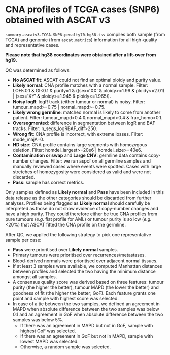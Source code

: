 # CNA profiles of TCGA cases (SNP6) obtained with ASCAT v3

`summary.ascatv3.TCGA.SNP6.penalty70.hg38.tsv` compiles both sample (from TCGA) and genomic (from `ascat.metrics`) information for all high-quality and representative cases.

**Please note that hg38 coordinates were obtained after a lift-over from hg19.**

QC was determined as follows:
- **No ASCAT fit**: ASCAT could not find an optimal ploidy and purity value.
- **Likely normal**: CNA profile matches with a normal sample. Filter: LOH<0.1 & GI<0.1 & purity=1 & ((sex='XX' & ploidy>=1.99 & ploidy<=2.01) | (sex='XY' & ploidy>=1.945 & ploidy<=1.965)).
- **Noisy logR**: logR track (either tumour or normal) is noisy. Filter: tumour_mapd>=0.75 | normal_mapd>=0.75.
- **Likely wrong germline**: matched normal is likely to come from another patient. Filter: tumour_mapd>0.4 & normal_mapd>0.4 & frac_homo>0.1.
- **Oversegmented**: difference in segmentation between logR and BAF tracks. Filter: n_segs_logRBAF_diff>250.
- **Wrong fit**: CNA profile is incorrect, with extreme losses. Filter: mode_majA=0.
- **HD size**: CNA profile contains large segments with homozygous deletion. Filter: homdel_largest>=20e6 | homdel_size>=40e6.
- **Contamination or swap** and **Large CNV**: germline data contains copy-number changes. Filter: we ran aspcf on all germline samples and manually reviewed cases where events were spotted. Cases with large stretches of homozygosity were considered as valid and were not discarded.
- **Pass**: sample has correct metrics.

Only samples defined as **Likely normal** and **Pass** have been included in this data release as the other categories should be discarded from further analyses. Profiles being flagged as **Likely normal** should carefully be interpreted as those do not show evidence of copy-number changes and have a high purity. They could therefore either be true CNA profiles from pure tumours (*e.g.* flat profile for AML) or tumour purity is so low (*e.g.* <20%) that ASCAT fitted the CNA profile on the germline.

After QC, we applied the following strategy to pick one representative sample per case:
- **Pass** were prioritised over **Likely normal** samples.
- Primary tumours were prioritised over recurrences/metastases.
- Blood-derived normals were prioritised over adjacent normal tissues.
- If at least 3 samples were available, we computed Manhattan distances between profiles and selected the two having the minimum distance amongst all samples.
- A consensus quality score was derived based on three features: tumour purity (the higher the better), tumour MAPD (the lower the better) and goodness of fit (the higher the better; GoF). Each feature grants one point and sample with highest score was selected.
- In case of a tie between the two samples, we defined an agreement in MAPD when absolute difference between the two samples was below 0.1 and an agreement in GoF when absolute difference between the two samples was below 5%.
  - If there was an agreement in MAPD but not in GoF, sample with highest GoF was selected.
  - If there was an agreement in GoF but not in MAPD, sample with lowest MAPD was selected.
  - Otherwise, a random sample was selected.